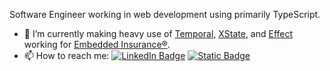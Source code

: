 Software Engineer working in web development using primarily TypeScript.

- 🔭 I’m currently making heavy use of [Temporal](https://temporal.io/), [XState](https://xstate.js.org/), and [Effect](https://effect.website/) working for [Embedded Insurance®](https://www.embeddedinsurance.com/).
- 📫 How to reach me:
[![LinkedIn Badge](https://img.shields.io/badge/LinkedIn-adamjsmith117-informational?style=flat&logo=linkedin&logoColor=white&color=0D76A8)](https://linkedin.com/in/adamjsmith117)
[![Static Badge](https://img.shields.io/badge/Gmail-adamjsmith117-%23EA4335?style=flat&logo=gmail&logoColor=white)](mailto:adamjsmith117@gmail.com)

<!--
**admsmth/admsmth** is a ✨ _special_ ✨ repository because its `README.md` (this file) appears on your GitHub profile.

Here are some ideas to get you started:

- 🔭 I’m currently working on ...
- 🌱 I’m currently learning ...
- 👯 I’m looking to collaborate on ...
- 🤔 I’m looking for help with ...
- 💬 Ask me about ...
- 📫 How to reach me: ...
- 😄 Pronouns: ...
- ⚡ Fun fact: ...
-->
